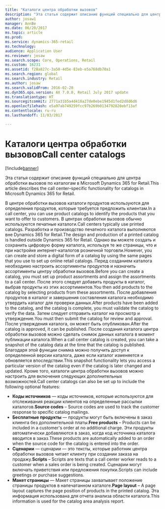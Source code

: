 ```yaml
---
title: "Каталоги центра обработки вызовов"
description: "Эта статья содержит описание функций специально для центра обработки вызовов по каталогам в Microsoft Dynamics 365 for Retail."
author: josaw1
manager: AnnBe
ms.date: 06/20/2017
ms.topic: article
ms.prod: 
ms.service: dynamics-365-retail
ms.technology: 
audience: Application User
ms.reviewer: josaw
ms.search.scope: Core, Operations, Retail
ms.custom: 16231
ms.assetid: f28a827c-3a50-4d5e-83eb-e5a768db70a1
ms.search.region: global
ms.search.industry: Retail
ms.author: josaw
ms.search.validFrom: 2016-02-28
ms.dyn365.ops.version: AX 7.0.0, Retail July 2017 update
ms.translationtype: HT
ms.sourcegitcommit: 2771a31b5a4d418a27de0ebe1945d1fed2d8d6d6
ms.openlocfilehash: e5a97ab749259fcc97b269b0134792820ebf13af
ms.contentlocale: ru-ru
ms.lasthandoff: 11/03/2017

---
```


# <a name="call-center-catalogs"></a><span data-ttu-id="3a51e-103">Каталоги центра обработки вызовов</span><span class="sxs-lookup"><span data-stu-id="3a51e-103">Call center catalogs</span></span>

[!include[banner](includes/banner.md)]


<span data-ttu-id="3a51e-104">Эта статья содержит описание функций специально для центра обработки вызовов по каталогам в Microsoft Dynamics 365 for Retail.</span><span class="sxs-lookup"><span data-stu-id="3a51e-104">This article describes the call center–specific functionality for catalogs in Microsoft Dynamics 365 for Retail.</span></span>

<span data-ttu-id="3a51e-105">В центре обработки вызовов каталоги продуктов используются для определения продуктов, которые требуется предложить клиентам.</span><span class="sxs-lookup"><span data-stu-id="3a51e-105">In a call center, you can use product catalogs to identify the products that you want to offer to customers.</span></span> <span data-ttu-id="3a51e-106">В центрах обработки вызовов обычно используются печатные каталоги.</span><span class="sxs-lookup"><span data-stu-id="3a51e-106">Call centers typically use printed catalogs.</span></span> <span data-ttu-id="3a51e-107">Разработка и производство печатного каталога выполняются вне Dynamics 365 for Retail.</span><span class="sxs-lookup"><span data-stu-id="3a51e-107">The design and production of a printed catalog is handled outside Dynamics 365 for Retail.</span></span> <span data-ttu-id="3a51e-108">Однако вы можете создать и сохранить цифровую форму каталога, используя те же страницы, что и при настройке интернет-каталогов розничной торговли.</span><span class="sxs-lookup"><span data-stu-id="3a51e-108">However, you can create and store a digital form of a catalog by using the same pages that you use to set up online retail catalogs.</span></span> <span data-ttu-id="3a51e-109">Перед созданием каталога необходимо настроить ассортименты продуктов и назначить ассортименты центру обработки вызовов.</span><span class="sxs-lookup"><span data-stu-id="3a51e-109">Before you can create a catalog, you must set up product assortments and assign the assortments to a call center.</span></span> <span data-ttu-id="3a51e-110">После этого следует добавить продукты в каталог, выбрав продукты из этих ассортиментов.</span><span class="sxs-lookup"><span data-stu-id="3a51e-110">You then add products to the catalog by selecting products from these assortments.</span></span> <span data-ttu-id="3a51e-111">После добавления продуктов в каталог и завершения составления каталога необходимо утвердить каталог для проверки данных.</span><span class="sxs-lookup"><span data-stu-id="3a51e-111">After products have been added to the catalog, and the catalog is complete, you must validate the catalog to verify the data.</span></span> <span data-ttu-id="3a51e-112">Затем следует отправить каталог на просмотр и утверждение.</span><span class="sxs-lookup"><span data-stu-id="3a51e-112">You must then submit the catalog for review and approval.</span></span> <span data-ttu-id="3a51e-113">После утверждения каталога, он может быть опубликован.</span><span class="sxs-lookup"><span data-stu-id="3a51e-113">After the catalog is approved, it can be published.</span></span> <span data-ttu-id="3a51e-114">После создания каталога центра обработки вызовов можно сделать снимок данных каталога в момент публикации каталога.</span><span class="sxs-lookup"><span data-stu-id="3a51e-114">When a call center catalog is created, you can take a snapshot of the catalog data at the time that the catalog is published.</span></span> <span data-ttu-id="3a51e-115">Благодаря этой функции снимка можно получить доступ к определенной версии каталога, даже если каталог изменяется и обновляется впоследствии.</span><span class="sxs-lookup"><span data-stu-id="3a51e-115">This snapshot functionality lets you access a particular version of the catalog even if the catalog is later changed and updated.</span></span> <span data-ttu-id="3a51e-116">Кроме того, каталоги центра обработки вызовов можно настроить для включения следующих дополнительных возможностей.</span><span class="sxs-lookup"><span data-stu-id="3a51e-116">Call center catalogs can also be set up to include the following optional features:</span></span>

-   <span data-ttu-id="3a51e-117">**Коды источников** — коды источников, которые используются для отслеживания реакции клиентов на определенные рассылки каталогов.</span><span class="sxs-lookup"><span data-stu-id="3a51e-117">**Source codes** – Source codes are used to track the customer response to specific catalog mailings.</span></span>
-   <span data-ttu-id="3a51e-118">**Бесплатные продукты** — продукты могут быть включены в заказ клиента без дополнительной платы.</span><span class="sxs-lookup"><span data-stu-id="3a51e-118">**Free products** – Products can be included in a customer's order at no additional charge.</span></span> <span data-ttu-id="3a51e-119">Эти продукты автоматически добавляются в заказ, когда код источника каталога вводится в заказ.</span><span class="sxs-lookup"><span data-stu-id="3a51e-119">These products are automatically added to an order when the source code for the catalog is entered into the order.</span></span>
-   <span data-ttu-id="3a51e-120">**Сценарии** — сценарии — это тексты, которые работник центра обработки вызовов читает клиенту при создании заказа на продажу.</span><span class="sxs-lookup"><span data-stu-id="3a51e-120">**Scripts** – Scripts are texts that a call center worker reads to a customer when a sales order is being created.</span></span> <span data-ttu-id="3a51e-121">Сценарии могут включать приветствия или предложения покупки.</span><span class="sxs-lookup"><span data-stu-id="3a51e-121">Scripts can include greetings or purchase suggestions.</span></span>
-   <span data-ttu-id="3a51e-122">**Макет страницы** — Макет страницы захватывает положение страницы продуктов в напечатанном каталоге.</span><span class="sxs-lookup"><span data-stu-id="3a51e-122">**Page layout** – A page layout captures the page position of products in the printed catalog.</span></span> <span data-ttu-id="3a51e-123">Эта информация использована для отчета анализа области каталога.</span><span class="sxs-lookup"><span data-stu-id="3a51e-123">This information is used for the catalog area analysis report.</span></span>





